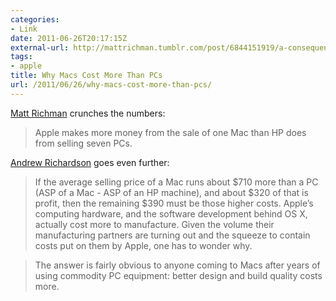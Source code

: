 ```yaml
---
categories:
- Link
date: 2011-06-26T20:17:15Z
external-url: http://mattrichman.tumblr.com/post/6844151919/a-consequence-of-losing-the-pc-wars
tags:
- apple
title: Why Macs Cost More Than PCs
url: /2011/06/26/why-macs-cost-more-than-pcs/
---
```


[Matt Richman](http://mattrichman.tumblr.com/post/6844151919/a-consequence-of-losing-the-pc-wars) crunches the numbers:

> Apple makes more money from the sale of one Mac than HP does from selling seven PCs.

[Andrew Richardson](http://www.bazingajournal.com/2011/06/why-macs-cost-more.html) goes even further:

> If the average selling price of a Mac runs about $710 more than a PC (ASP of a Mac - ASP of an HP machine), and about $320 of that is profit, then the remaining $390 must be those higher costs. Apple’s computing hardware, and the software development behind OS X, actually cost more to manufacture. Given the volume their manufacturing partners are turning out and the squeeze to contain costs put on them by Apple, one has to wonder why.

> The answer is fairly obvious to anyone coming to Macs after years of using commodity PC equipment: better design and build quality costs more.
